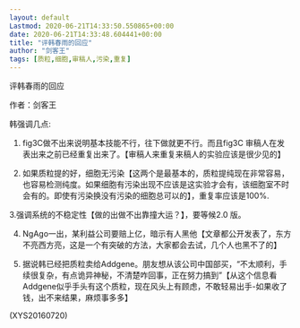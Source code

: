 ```yaml
---
layout: default
Lastmod: 2020-06-21T14:33:50.550865+00:00
date: 2020-06-21T14:33:48.604441+00:00
title: "评韩春雨的回应"
author: "剑客王"
tags: [质粒,细胞,审稿人,污染,重复]
---
```


评韩春雨的回应

作者：剑客王

韩强调几点:

1. fig3C做不出来说明基本技能不行，往下做就更不行。而且fig3C 审稿人在发表出来之前已经重复出来了。【审稿人来重复来稿人的实验应该是很少见的】

2. 如果质粒提的好，细胞无污染【这两个是最基本的，质粒提纯现在非常容易，也容易检测纯度。如果细胞有污染出现不应该是这实验才会有，该细胞室不时会有的。即使有污染换没有污染的细胞总可以的】，重复率应该是100%.

3.强调系统的不稳定性【做的出做不出靠撞大运？】，要等候2.0 版。

4. NgAgo一出，某利益公司要赔上亿，暗示有人黑他【文章都公开发表了，东方不亮西方亮，这是一个有突破的方法，大家都会去试，几个人也黑不了的】

5. 据说韩已经把质粒卖给Addgene。朋友想从该公司中国部买，“不太顺利，手续很复杂，有点诡异神秘，不清楚咋回事，正在努力搞到”【从这个信息看Addgene似乎手头有这个质粒，现在风头上有顾虑，不敢轻易出手-如果收了钱，出不来结果，麻烦事多多】

(XYS20160720)

